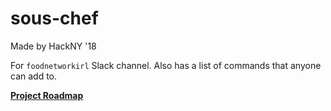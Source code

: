 # sous-chef

Made by HackNY '18

For `foodnetworkirl` Slack channel.
Also has a list of commands that anyone can add to.

**[Project Roadmap](https://github.com/hackNY-labs-2018/sous-chef/projects/1)**
